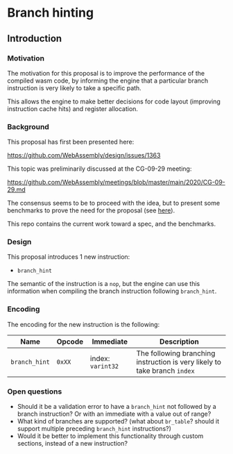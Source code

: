 # Branch hinting

## Introduction

### Motivation

The motivation for this proposal is to improve the performance of the compiled wasm
code, by informing the engine that a particular branch instruction is very likely to take
a specific path.

This allows the engine to make better decisions for code layout (improving instruction cache hits)
and register allocation.


### Background

This proposal has first been presented here:

https://github.com/WebAssembly/design/issues/1363

This topic was preliminarily discussed at the CG-09-29 meeting:

https://github.com/WebAssembly/meetings/blob/master/main/2020/CG-09-29.md

The consensus seems to be to proceed with the idea, but to present some benchmarks
to prove the need for the proposal (see [here](benchmarks)).

This repo contains the current work toward a spec, and the benchmarks.

### Design

This proposal introduces 1 new instruction:

 - `branch_hint`

The semantic of the instruction is a `nop`, but the engine can use this information
when compiling the branch instruction following `branch_hint`.

### Encoding

The encoding for the new instruction is the following:

| Name | Opcode | Immediate | Description |
| ---- | ---- | ---- | ---- |
| `branch_hint` | `0xXX` | index: `varint32` | The following branching instruction is very likely to take branch `index` |

### Open questions

- Should it be a validation error to have a `branch_hint` not followed by a branch instruction? Or with an immediate with a value out of range?
- What kind of branches are supported? (what about `br_table`? should it support multiple preceding `branch_hint` instructions?)
- Would it be better to implement this functionality through custom sections, instead of a new instruction?
